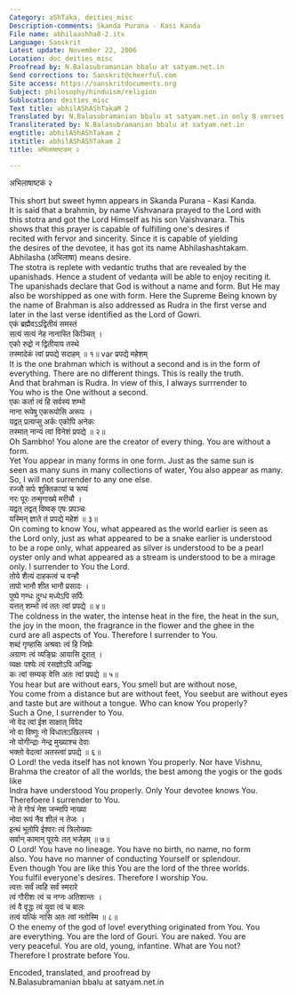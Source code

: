 ```yaml
---
Category: aShTaka, deities_misc
Description-comments: Skanda Purana - Kasi Kanda
File name: abhilaashha8-2.itx
Language: Sanskrit
Latest update: November 22, 2006
Location: doc_deities_misc
Proofread by: N.Balasubramanian bbalu at satyam.net.in
Send corrections to: Sanskrit@cheerful.com
Site access: https://sanskritdocuments.org
Subject: philosophy/hinduism/religion
Sublocation: deities_misc
Text title: abhilAShAShTakaM 2
Translated by: N.Balasubramanian bbalu at satyam.net.in only 8 verses
Transliterated by: N.Balasubramanian bbalu at satyam.net.in
engtitle: abhilAShAShTakam 2
itxtitle: abhilAShAShTakam 2
title: अभिलाषाष्टकम् २

---
```

  
 अभिलाषाष्टकं २   
  
  
This short but sweet hymn appears in Skanda Purana - Kasi Kanda.  
It is said that a brahmin, by name Vishvanara prayed to the Lord with  
this stotra and got the Lord Himself as his son Vaishvanara. This  
shows that this prayer is capable of fulfilling one's desires if  
recited with fervor and sincerity. Since it is capable of yielding  
the desires of the devotee, it has got its name Abhilashashtakam.  
Abhilasha (अभिलाषा) means desire.  
The stotra is replete with vedantic truths that are revealed by the  
upanishads. Hence a student of vedanta will be able to enjoy reciting it.  
The upanishads declare that God is without a name and form. But He may  
also be worshipped as one with form. Here the Supreme Being known by  
the name of Brahman is also addressed as Rudra in the first verse and  
later in the last verse identified as the Lord of Gowri.    
एकं ब्रह्मैवऽऽद्वितीयं समस्तं  
      सत्यं सत्यं नेह नानास्ति किञ्चित् ।  
एको रुद्रो न द्वितीयाय तस्थे  
      तस्मादेकं त्वां प्रपद्ये सदाहम् ॥ १॥ var  प्रपद्ये महेशम्   
It is the one brahman which is without a second and is in the form of  
everything.  There are no different things. This is really the truth.  
And that brahman is Rudra.  In view of this, I always surrrender to  
You who is the One without a second.   
एकः कर्ता त्वं हि सर्वस्य शम्भो  
      नाना रूपेषु एकरूपोसि अरूपः ।  
यद्वत् प्रत्यप्सु अर्कः एकोपि अनेकः  
      तस्मात् नान्यं त्वां विनेशं प्रपद्ये ॥ २॥  
Oh Sambho! You alone are the creator of every thing. You are without a form.  
Yet You appear in many forms in one form. Just as the same sun is  
seen as many suns in many collections of water, You also appear as many.  
So, I will not surrender to any one else.  
रज्जौ सर्पः शुक्तिकायां च रूप्यं  
      नरः पूरः तन्मृगाख्ये मरीचौ ।  
यद्वत् तद्वत् विष्वक् एषः प्रपञ्चः  
      यस्मिन् ज्ञाते तं प्रपद्ये महेशं ॥ ३॥  
On coming to know You, what appeared as the world earlier is seen as  
the Lord only, just as what appeared to be a snake earlier is understood  
to be a rope only,  what appeared as silver is understood to be a pearl  
oyster only and what appeared as a stream is understood to be a mirage  
only. I surrender to You the Lord.  
तोये शैत्यं दाहकत्वं च वन्हौ  
      तापो भानौ शीत भानौ प्रसादः ।  
पुष्पे गण्धः दुग्ध मध्येऽपि सर्पिः  
      यत्तत् शम्भो त्वं ततः त्वां प्रपद्ये ॥ ४॥  
The coldness in the water, the intense heat in the fire, the heat in the sun,  
the joy in the moon, the fragrance in the flower and the ghee in the  
curd are all aspects of You. Therefore I surrender to You.  
शब्दं गृण्हासि अश्रवाः त्वं हि जिघ्रेः  
      अग्राणः त्वं व्यङ्घ्रिः आयासि दूरात् ।  
व्यक्षः पश्येः त्वं रसज्ञोऽपि अजिह्वः  
      कः त्वां सम्यक् वेत्ति अतः त्वां प्रपद्ये ॥ ५॥  
You hear but are without ears, You smell but are without nose,  
You come from a distance but are without feet, You seebut are  without eyes  
and taste but are without a tongue. Who can know You properly?  
Such a One, I surrender to You.  
नो वेद त्वां ईश साक्षात् विवेद  
      नो वा विष्णुः नो विधाताऽखिलस्य ।  
नो योगीन्द्राः नेन्द्र मुख्याश्च देवाः  
      भक्तो वेदत्वां अतस्त्वां प्रपद्ये ॥ ६॥  
O Lord! the veda itself has not known You properly. Nor have Vishnu,  
Brahma the creator of all the worlds, the best among the yogis or the gods like  
Indra have understood You properly. Only Your devotee knows You.  
Therefoere I surrender to You.  
नो ते गोत्रं नेश जन्मापि नाख्या  
      नोवा रूपं नैव शीलं न तेजः ।  
इत्थं भूतोपि ईश्वरः त्वं त्रिलोख्याः  
      सर्वान् कामान् पूरयेः तत् भजेहम् ॥ ७॥  
O Lord! You have no lineage. You have no birth, no name, no form  
also. You have no manner of conducting Yourself or splendour.  
Even though You are like this You are the lord of the three worlds.  
You fulfil everyone's desires.  Therefore I worship You.  
त्वत्तः सर्वं त्वहि सर्वं स्मरारे  
      त्वं गौरीशः त्वं च नग्नः  अतिशान्तः ।  
त्वं  वै वृद्धः त्वं युवा त्वं च बालः  
      तत्वं यत्किं नासि अतः त्वां नतोस्मि ॥ ८॥  
O the enemy of the god of love! everything originated from You. You  
are everything.  You are the lord of Gouri. You are naked. You are  
very peaceful. You are old, young, infantine. What are You not?  
Therefore I prostrate before You.  
  
Encoded, translated, and proofread by  
N.Balasubramanian bbalu at satyam.net.in  
  
